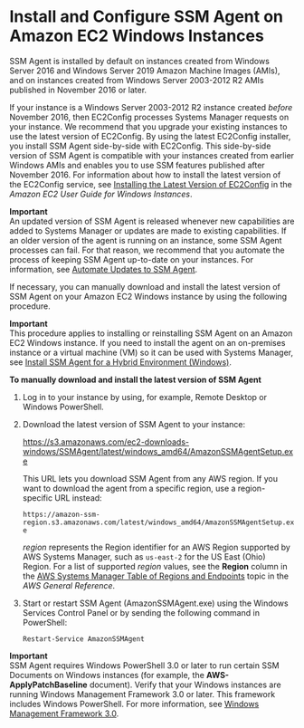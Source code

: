 # Install and Configure SSM Agent on Amazon EC2 Windows Instances<a name="sysman-install-win"></a>

SSM Agent is installed by default on instances created from Windows Server 2016 and Windows Server 2019 Amazon Machine Images \(AMIs\), and on instances created from Windows Server 2003\-2012 R2 AMIs published in November 2016 or later\.

If your instance is a Windows Server 2003\-2012 R2 instance created *before* November 2016, then EC2Config processes Systems Manager requests on your instance\. We recommend that you upgrade your existing instances to use the latest version of EC2Config\. By using the latest EC2Config installer, you install SSM Agent side\-by\-side with EC2Config\. This side\-by\-side version of SSM Agent is compatible with your instances created from earlier Windows AMIs and enables you to use SSM features published after November 2016\. For information about how to install the latest version of the EC2Config service, see [Installing the Latest Version of EC2Config](https://docs.aws.amazon.com/AWSEC2/latest/WindowsGuide/UsingConfig_Install.html) in the *Amazon EC2 User Guide for Windows Instances*\.

**Important**  
An updated version of SSM Agent is released whenever new capabilities are added to Systems Manager or updates are made to existing capabilities\. If an older version of the agent is running on an instance, some SSM Agent processes can fail\. For that reason, we recommend that you automate the process of keeping SSM Agent up\-to\-date on your instances\. For information, see [Automate Updates to SSM Agent](ssm-agent-automatic-updates.md)\.

If necessary, you can manually download and install the latest version of SSM Agent on your Amazon EC2 Windows instance by using the following procedure\.

**Important**  
This procedure applies to installing or reinstalling SSM Agent on an Amazon EC2 Windows instance\. If you need to install the agent on an on\-premises instance or a virtual machine \(VM\) so it can be used with Systems Manager, see [Install SSM Agent for a Hybrid Environment \(Windows\)](sysman-install-managed-win.md)\.

**To manually download and install the latest version of SSM Agent**

1. Log in to your instance by using, for example, Remote Desktop or Windows PowerShell\.

1. Download the latest version of SSM Agent to your instance:

   [https://s3\.amazonaws\.com/ec2\-downloads\-windows/SSMAgent/latest/windows\_amd64/AmazonSSMAgentSetup\.exe](https://s3.amazonaws.com/ec2-downloads-windows/SSMAgent/latest/windows_amd64/AmazonSSMAgentSetup.exe)

   This URL lets you download SSM Agent from any AWS region\. If you want to download the agent from a specific region, use a region\-specific URL instead:

   `https://amazon-ssm-region.s3.amazonaws.com/latest/windows_amd64/AmazonSSMAgentSetup.exe`

   *region* represents the Region identifier for an AWS Region supported by AWS Systems Manager, such as `us-east-2` for the US East \(Ohio\) Region\. For a list of supported *region* values, see the **Region** column in the [AWS Systems Manager Table of Regions and Endpoints](https://docs.aws.amazon.com/general/latest/gr/rande.html#ssm_region) topic in the *AWS General Reference*\.

1. Start or restart SSM Agent \(AmazonSSMAgent\.exe\) using the Windows Services Control Panel or by sending the following command in PowerShell: 

   ```
   Restart-Service AmazonSSMAgent
   ```

**Important**  
SSM Agent requires Windows PowerShell 3\.0 or later to run certain SSM Documents on Windows instances \(for example, the **AWS\-ApplyPatchBaseline** document\)\. Verify that your Windows instances are running Windows Management Framework 3\.0 or later\. This framework includes Windows PowerShell\. For more information, see [Windows Management Framework 3\.0](https://www.microsoft.com/en-us/download/details.aspx?id=34595&751be11f-ede8-5a0c-058c-2ee190a24fa6=True)\.